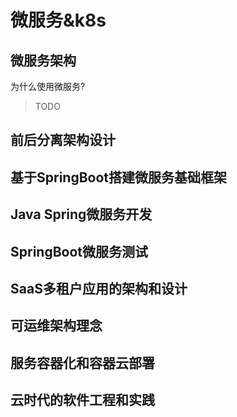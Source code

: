 # 微服务&k8s

## 微服务架构

为什么使用微服务?
>TODO

## 前后分离架构设计

## 基于SpringBoot搭建微服务基础框架

## Java Spring微服务开发

## SpringBoot微服务测试

## SaaS多租户应用的架构和设计

## 可运维架构理念

## 服务容器化和容器云部署

## 云时代的软件工程和实践
